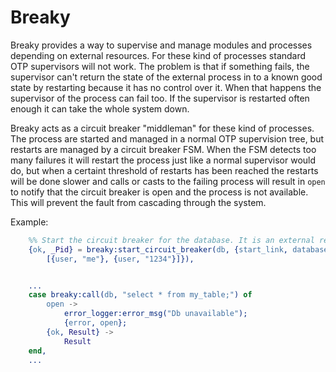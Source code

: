 Breaky
======

Breaky provides a way to supervise and manage modules and processes depending on external
resources. For these kind of processes standard OTP supervisors will not work. The problem 
is that if something fails, the supervisor can't return the state of the external process 
in to a known good state by restarting because it has no control over it. When that happens 
the supervisor of the process can fail too. If the supervisor is restarted often enough it 
can take the whole system down.

Breaky acts as a circuit breaker "middleman" for these kind of processes. The process are
started and managed in a normal OTP supervision tree, but restarts are managed by a circuit 
breaker FSM. When the FSM detects too many failures it will restart the process just like 
a normal supervisor would do, but when a certaint threshold of restarts has been reached 
the restarts will be done slower and calls or casts to the failing process will result 
in ```open``` to notify that the circuit breaker is open and the process is not available.
This will prevent the fault from cascading through the system.

Example:

```erlang
    %% Start the circuit breaker for the database. It is an external resource.
    {ok, _Pid} = breaky:start_circuit_breaker(db, {start_link, database, 
        [{user, "me"}, {user, "1234"}]}),


    ...
    case breaky:call(db, "select * from my_table;") of
        open ->
            error_logger:error_msg("Db unavailable"); 
            {error, open};
        {ok, Result} ->
            Result
    end,
    ...
```
